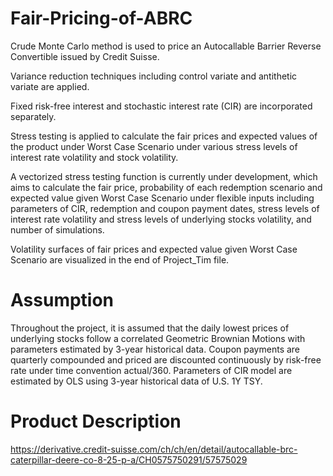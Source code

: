 # Fair-Pricing-of-ABRC

Crude Monte Carlo method is used to price an Autocallable Barrier Reverse Convertible issued by Credit Suisse. 

Variance reduction techniques including control variate and antithetic variate are applied. 

Fixed risk-free interest and stochastic interest rate (CIR) are incorporated separately.

Stress testing is applied to calculate the fair prices and expected values of the product under Worst Case Scenario under various stress levels of interest rate volatility and stock volatility.

A vectorized stress testing function is currently under development, which aims to calculate the fair price, probability of each redemption scenario and expected value given Worst Case Scenario under flexible inputs including parameters of CIR, redemption and coupon payment dates, stress levels of interest rate volatility and stress levels of underlying stocks volatility, and number of simulations. 

Volatility surfaces of fair prices and expected value given Worst Case Scenario are visualized in the end of Project_Tim file.

# Assumption

Throughout the project, it is assumed that the daily lowest prices of underlying stocks follow a correlated Geometric Brownian Motions with parameters estimated by 3-year historical data. Coupon payments are quarterly compounded and priced are discounted continuously by risk-free rate under time convention actual/360. Parameters of CIR model are estimated by OLS using 3-year historical data of U.S. 1Y TSY. 

# Product Description

https://derivative.credit-suisse.com/ch/ch/en/detail/autocallable-brc-caterpillar-deere-co-8-25-p-a/CH0575750291/57575029
